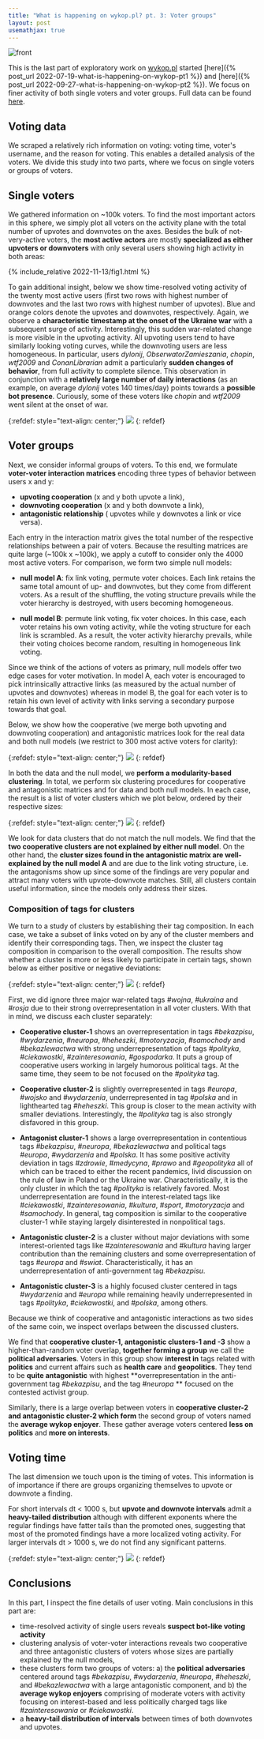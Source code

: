 ```yaml
---
title: "What is happening on wykop.pl? pt. 3: Voter groups"
layout: post
usemathjax: true
---
```

![front](/assets/posts/2022-11-13/front.png)

This is the last part of exploratory work on <a href="http://wykop.pl">wykop.pl</a> started [here]({% post_url 2022-07-19-what-is-happening-on-wykop-pt1 %}) and [here]({% post_url 2022-09-27-what-is-happening-on-wykop-pt2 %}). We focus on finer activity of both single voters and voter groups. Full data can be found <a href="https://www.kaggle.com/datasets/grelade/wykop-data-2022">here</a>.


## Voting data

We scraped a relatively rich information on voting: voting time, voter's username, and the reason for voting. This enables a detailed analysis of the voters. We divide this study into two parts, where we focus on single voters or groups of voters.

## Single voters

We gathered information on ~100k voters. To find the most important actors in this sphere, we simply plot all voters on the activity plane with the total number of upvotes and downvotes on the axes. Besides the bulk of not-very-active voters, the **most active actors** are mostly **specialized as either upvoters or downvoters** with only several users showing high activity in both areas:

{% include_relative 2022-11-13/fig1.html %}

To gain additional insight, below we show time-resolved voting activity of the twenty most active users (first two rows with highest number of downvotes and the last two rows with highest number of upvotes). Blue and orange colors denote the upvotes and downvotes, respectively. Again, we observe a **characteristic timestamp at the onset of the Ukraine war** with a subsequent surge of activity. Interestingly, this sudden war-related change is more visible in the upvoting activity. All upvoting users tend to have similarly looking voting curves, while the downvoting users are less homogeneous. In particular, users *dylonij*, *ObserwatorZamieszania*, *chopin*, *wtf2009* and *ConanLibrarian* admit a particularly **sudden changes of behavior**, from full activity to complete silence. This observation in conjunction with a **relatively large number of daily interactions** (as an example, on average *dylonij* votes 140 times/day) points towards a **possible bot presence**. Curiously, some of these voters like *chopin* and *wtf2009* went silent at the onset of war.

{:refdef: style="text-align: center;"}
![](/assets/posts/2022-11-13/fig2.png)
{: refdef}

## Voter groups

Next, we consider informal groups of voters. To this end, we formulate **voter-voter interaction matrices** encoding three types of behavior between users x and y:
* **upvoting cooperation** (x and y both upvote a link),
* **downvoting cooperation** (x and y both downvote a link),
* **antagonistic relationship** ( upvotes while y downvotes a link or vice versa).

Each entry in the interaction matrix gives the total number of the respective relationships between a pair of voters. Because the resulting matrices are quite large (~100k x ~100k), we apply a cutoff to consider only the 4000 most active voters. For comparison, we form two simple null models:

* **null model A**: fix link voting, permute voter choices. Each link retains the same total amount of up- and downvotes, but they come from different voters. As a result of the shuffling, the voting structure prevails while the voter hierarchy is destroyed, with users becoming homogeneous.

* **null model B**: permute link voting, fix voter choices. In this case, each voter retains his own voting activity, while the voting structure for each link is scrambled. As a result, the voter activity hierarchy prevails, while their voting choices become random, resulting in homogeneous link voting.

Since we think of the actions of voters as primary, null models offer two edge cases for voter motivation. In model A, each voter is encouraged to pick intrinsically attractive links (as measured by the actual number of upvotes and downvotes) whereas in model B, the goal for each voter is to retain his own level of activity with links serving a secondary purpose towards that goal. 

Below, we show how the cooperative (we merge both upvoting and downvoting cooperation) and antagonistic matrices look for the real data and both null models (we restrict to 300 most active voters for clarity):

{:refdef: style="text-align: center;"}
![](/assets/posts/2022-11-13/fig3.png)
{: refdef}


In both the data and the null model, we **perform a modularity-based clustering**. In total, we perform six clustering procedures for cooperative and antagonistic matrices and for data and both null models. In each case, the result is a list of voter clusters which we plot below, ordered by their respective sizes:

{:refdef: style="text-align: center;"}
![](/assets/posts/2022-11-13/fig4.png)
{: refdef}

We look for data clusters that do not match the null models. We find that the **two cooperative clusters are not explained by either null model**. On the other hand, the **cluster sizes found in the antagonistic matrix are well-explained by the null model A** and are due to the link voting structure, i.e. the antagonisms show up since some of the findings are very popular and attract many voters with upvote-downvote matches. Still, all clusters contain useful information, since the models only address their sizes.

### Composition of tags for clusters

We turn to a study of clusters by establishing their tag composition. In each case, we take a subset of links voted on by any of the cluster members and identify their corresponding tags. Then, we inspect the cluster tag composition in comparison to the overall composition. The results show whether a cluster is more or less likely to participate in certain tags, shown below as either positive or negative deviations:

{:refdef: style="text-align: center;"}
![](/assets/posts/2022-11-13/fig5.png)
{: refdef}

First, we did ignore three major war-related tags *#wojna*, *#ukraina* and *#rosja* due to their strong overrepresentation in all voter clusters. With that in mind, we discuss each cluster separately:

* **Cooperative cluster-1** shows an overrepresentation in tags *#bekazpisu*, *#wydarzenia*, *#neuropa*, *#heheszki*, *#motoryzacja*, *#samochody* and *#bekazlewactwa* with strong underrepresentation of tags *#polityka*, *#ciekawostki*, *#zainteresowania*, *#gospodarka*. It puts a group of cooperative users working in largely humorous political tags. At the same time, they seem to be not focused on the *#polityka* tag.

* **Cooperative cluster-2** is slightly overrepresented in tags *#europa*, *#wojsko* and *#wydarzenia*, underrepresented in tag *#polska* and in lighthearted tag *#heheszki*. This group is closer to the mean activity with smaller deviations. Interestingly, the *#polityka* tag is also strongly disfavored in this group.

* **Antagonist cluster-1** shows a large overrepresentation in contentious tags *#bekazpisu*, *#neuropa*, *#bekazlewactwa* and political tags *#europa*, *#wydarzenia* and *#polska*. It has some positive activity deviation in tags *#zdrowie*, *#medycyna*, *#prawo* and *#geopolityka* all of which can be traced to either the recent pandemics, livid discussion on the rule of law in Poland or the Ukraine war. Characteristically, it is the only cluster in which the tag *#polityka* is relatively favored. Most underrepresentation are found in the interest-related tags like *#ciekawostki*, *#zainteresowania*, *#kultura*, *#sport*, *#motoryzacja* and *#samochody*. In general, tag composition is similar to the cooperative cluster-1 while staying largely disinterested in nonpolitical tags. 

* **Antagonistic cluster-2** is a cluster without major deviations with some interest-oriented tags like *#zainteresowania* and *#kultura* having larger contribution than the remaining clusters and some overrepresentation of tags *#europa* and *#swiat*. Characteristically, it has an underrepresentation of anti-government tag *#bekazpisu*. 

* **Antagonistic cluster-3** is a highly focused cluster centered in tags *#wydarzenia* and *#europa* while remaining heavily underrepresented in tags *#polityka*, *#ciekawostki*, and *#polska*, among others.

Because we think of cooperative and antagonistic interactions as two sides of the same coin, we inspect overlaps between the discussed clusters.

We find that **cooperative cluster-1, antagonistic clusters-1 and -3** show a higher-than-random voter overlap, **together forming a group** we call the **political adversaries**. Voters in this group show **interest in** tags related with **politics** and current affairs such as **health care** and **geopolitics**. They tend to be **quite antagonistic** with highest **overrepresentation in the anti-government tag *#bekazpisu*, and the tag *#neuropa* ** focused on the contested activist group. 

Similarly, there is a large overlap between voters in **cooperative cluster-2 and antagonistic cluster-2 which form** the second group of voters named the **average wykop enjoyer**. These gather average voters centered **less on politics** and **more on interests**. 

## Voting time 

The last dimension we touch upon is the timing of votes. This information is of importance if there are groups organizing themselves to upvote or downvote a finding. 

For short intervals dt < 1000 s, but **upvote and downvote intervals** admit a **heavy-tailed distribution** although with different exponents where the regular findings have fatter tails than the promoted ones, suggesting that most of the promoted findings have a more localized voting activity. For larger intervals dt > 1000 s, we do not find any significant patterns.

{:refdef: style="text-align: center;"}
![](/assets/posts/2022-11-13/fig6.png)
{: refdef}



## Conclusions

In this part, I inspect the fine details of user voting. Main conclusions in this part are:

- time-resolved activity of single users reveals **suspect bot-like voting activity**
- clustering analysis of voter-voter interactions reveals two cooperative and three antagonistic clusters of voters whose sizes are partially explained by the null models, 
- these clusters form two groups of voters: a) the **political adversaries** centered around tags *#bekazpisu*, *#wydarzenia*, *#neuropa*, *#heheszki*, and *#bekazlewactwa* with a large antagonistic component, and b) the **average wykop enjoyers** comprising of moderate voters with activity focusing on interest-based and less politically charged tags like *#zainteresowania* or *#ciekawostki*.
- a **heavy-tail distribution of intervals** between times of both downvotes and upvotes.
